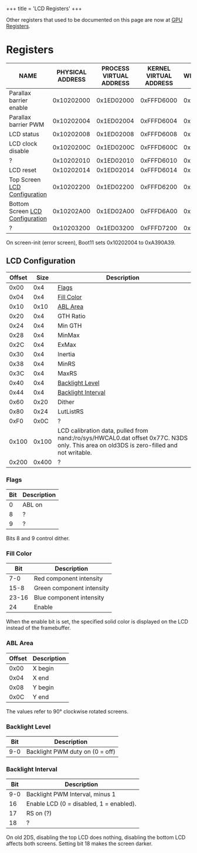 +++
title = 'LCD Registers'
+++

Other registers that used to be documented on this page are now at [GPU
Registers](GPU_Registers "wikilink").

# Registers

| NAME                                                             | PHYSICAL ADDRESS | PROCESS VIRTUAL ADDRESS | KERNEL VIRTUAL ADDRESS | WIDTH |
|------------------------------------------------------------------|------------------|-------------------------|------------------------|-------|
| Parallax barrier enable                                          | 0x10202000       | 0x1ED02000              | 0xFFFD6000             | 0x4   |
| Parallax barrier PWM                                             | 0x10202004       | 0x1ED02004              | 0xFFFD6004             | 0x4   |
| LCD status                                                       | 0x10202008       | 0x1ED02008              | 0xFFFD6008             | 0x4   |
| LCD clock disable                                                | 0x1020200C       | 0x1ED0200C              | 0xFFFD600C             | 0x4   |
| ?                                                                | 0x10202010       | 0x1ED02010              | 0xFFFD6010             | 0x4   |
| LCD reset                                                        | 0x10202014       | 0x1ED02014              | 0xFFFD6014             | 0x4   |
| Top Screen [LCD Configuration](#lcd_configuration "wikilink")    | 0x10202200       | 0x1ED02200              | 0xFFFD6200             | 0x600 |
| Bottom Screen [LCD Configuration](#lcd_configuration "wikilink") | 0x10202A00       | 0x1ED02A00              | 0xFFFD6A00             | 0x600 |
| ?                                                                | 0x10203200       | 0x1ED03200              | 0xFFFD7200             | 0x40  |

On screen-init (error screen), Boot11 sets 0x10202004 to 0xA390A39.

## LCD Configuration

| Offset | Size  | Description                                                                                                                             |
|--------|-------|-----------------------------------------------------------------------------------------------------------------------------------------|
| 0x00   | 0x4   | [Flags](#flags "wikilink")                                                                                                              |
| 0x04   | 0x4   | [Fill Color](#fill_color "wikilink")                                                                                                    |
| 0x10   | 0x10  | [ABL Area](#abl_area "wikilink")                                                                                                        |
| 0x20   | 0x4   | GTH Ratio                                                                                                                               |
| 0x24   | 0x4   | Min GTH                                                                                                                                 |
| 0x28   | 0x4   | MinMax                                                                                                                                  |
| 0x2C   | 0x4   | ExMax                                                                                                                                   |
| 0x30   | 0x4   | Inertia                                                                                                                                 |
| 0x38   | 0x4   | MinRS                                                                                                                                   |
| 0x3C   | 0x4   | MaxRS                                                                                                                                   |
| 0x40   | 0x4   | [Backlight Level](#backlight_level "wikilink")                                                                                          |
| 0x44   | 0x4   | [Backlight Interval](#backlight_interval "wikilink")                                                                                    |
| 0x60   | 0x20  | Dither                                                                                                                                  |
| 0x80   | 0x24  | LutListRS                                                                                                                               |
| 0xF0   | 0x0C  | ?                                                                                                                                       |
| 0x100  | 0x100 | LCD calibration data, pulled from nand:/ro/sys/HWCAL0.dat offset 0x77C. N3DS only. This area on old3DS is zero-filled and not writable. |
| 0x200  | 0x400 | ?                                                                                                                                       |

### Flags

| Bit | Description |
|-----|-------------|
| 0   | ABL on      |
| 8   | ?           |
| 9   | ?           |

Bits 8 and 9 control dither.

### Fill Color

| Bit   | Description               |
|-------|---------------------------|
| 7-0   | Red component intensity   |
| 15-8  | Green component intensity |
| 23-16 | Blue component intensity  |
| 24    | Enable                    |

When the enable bit is set, the specified solid color is displayed on
the LCD instead of the framebuffer.

### ABL Area

| Offset | Description |
|--------|-------------|
| 0x00   | X begin     |
| 0x04   | X end       |
| 0x08   | Y begin     |
| 0x0C   | Y end       |

The values refer to 90° clockwise rotated screens.

### Backlight Level

| Bit | Description                     |
|-----|---------------------------------|
| 9-0 | Backlight PWM duty on (0 = off) |

### Backlight Interval

| Bit | Description                             |
|-----|-----------------------------------------|
| 9-0 | Backlight PWM Interval, minus 1         |
| 16  | Enable LCD (0 = disabled, 1 = enabled). |
| 17  | RS on (?)                               |
| 18  | ?                                       |

On old 2DS, disabling the top LCD does nothing, disabling the bottom LCD
affects both screens. Setting bit 18 makes the screen darker.